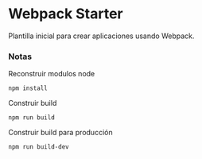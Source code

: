 # Webpack Starter
Plantilla inicial para crear aplicaciones usando Webpack.
### Notas
Reconstruir modulos node
```
npm install
```
Construir build
```
npm run build
```
Construir build para producción
```
npm run build-dev
```